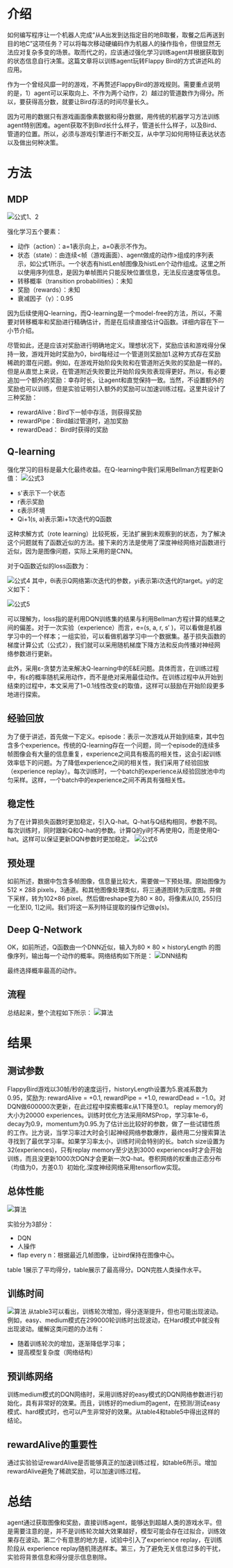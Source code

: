 

# 介绍
如何编写程序让一个机器人完成“从A出发到达指定目的地B取餐，取餐之后再送到目的地C”这项任务？可以将每次移动硬编码作为机器人的操作指令，但很显然无法应对复杂多变的场景。取而代之的，应该通过强化学习训练agent并根据获取到的状态信息自行决策。这篇文章将以训练agent玩转Flappy Bird的方式讲述RL的应用。

作为一个曾经风靡一时的游戏，不再赘述FlappyBird的游戏规则。需要重点说明的是，1）agent可以采取向上、不作为两个动作，2）越过的管道数作为得分。所以，要获得高分数，就要让Bird存活的时间尽量长久。

因为可用的数据只有游戏画面像素数据和得分数据，用传统的机器学习方法训练agent特别困难。agent获取不到Bird长什么样子，管道长什么样子，以及Bird、管道的位置。所以，必须与游戏引擎进行不断交互，从中学习如何用特征表达状态以及做出何种决策。

# 方法
## MDP

![公式1、2](pic/FlappyBird_1and2.png)

强化学习五个要素：

* 动作（action）：a=1表示向上，a=0表示不作为。
* 状态（state）：由连续<帧（游戏画面）、agent做成的动作>组成的序列表示，如公式1所示。一个状态有histLen帧图像及histLen个动作组成。这里之所以使用序列信息，是因为单帧图片只能反映位置信息，无法反应速度等信息。
* 转移概率（transition probabilities）：未知
* 奖励（rewards）：未知
* 衰减因子（γ）：0.95

因为后续使用Q-learning，而Q-learning是一个model-free的方法，所以，不需要对转移概率和奖励进行精确估计，而是在后续直接估计Q函数。详细内容在下一小节介绍。

尽管如此，还是应该对奖励进行明确地定义。理想状况下，奖励应该和游戏得分保持一致，游戏开始时奖励为0，bird每经过一个管道则奖励加1.这种方式存在奖励稀疏的潜在问题。例如，在游戏开始阶段失败和在管道附近失败的奖励是一样的。但是从直觉上来说，在管道附近失败要比开始阶段失败表现得更好。所以，有必要追加一个额外的奖励：幸存时长，让agent和直觉保持一致。当然，不设置额外的奖励也可以训练，但是实验证明引入额外的奖励可以加速训练过程。这里共设计了三种奖励：

* rewardAlive：Bird下一帧中存活，则获得奖励
* rewardPipe：Bird越过管道时，追加奖励
* rewardDead： Bird时获得的奖励

## Q-learning
强化学习的目标是最大化最终收益。在Q-learning中我们采用Bellman方程更新Q值：
![公式3](pic/FlappyBird_3.png)

* s'表示下一个状态
* r表示奖励
* ε表示环境
* Qi+1(s, a)表示第i+1次迭代的Q函数

这种求解方式（rote learning）比较死板，无法扩展到未观察到的状态，为了解决这个问题就有了函数近似的方法。接下来的方法是使用了深度神经网络对函数进行近似，因为是图像问题，实际上采用的是CNN。

对于Q函数近似的loss函数为：

![公式4](pic/FlappyBird_4.png)
其中，θi表示Q网络第i次迭代的参数，yi表示第i次迭代的target。yi的定义如下：

![公式5](pic/FlappyBird_5.png)

可以理解为，loss指的是利用DQN训练集的结果与利用Bellman方程计算的结果之间的偏差。对于一次实验（experience）而言，e=(s, a, r, s′ )，可以看做是机器学习中的一个样本；一组实验，可以看做机器学习中一个数据集。基于损失函数的梯度计算公式（公式2），我们就可以采用随机梯度下降方法和反向传播对神经网络参数进行更新。

此外，采用ε-贪婪方法来解决Q-learning中的E&E问题。具体而言，在训练过程中，有ε的概率随机采用动作，而不是绝对采用最佳动作。在训练过程中从开始到结束的过程中，本文采用了1~0.1线性改变ε的取值，这样可以鼓励在开始阶段更多地进行探索。

## 经验回放
为了便于讲述，首先做一下定义。episode：表示一次游戏从开始到结束，其中包含多个experience。传统的Q-learning存在一个问题，同一个episode的连续多帧图像会有大量的信息重复，experience之间具有极高的相关性，这会引起训练效率低下的问题。为了降低experience之间的相关性，我们采用了经验回放（experience replay）。每次训练时，一个batch的experience从经验回放池中均匀采样。这样，一个batch中的experience之间不再具有强相关性。

## 稳定性
为了在计算损失函数时更加稳定，引入Q-hat。Q-hat与Q结构相同，参数不同。每次训练时，同时跟新Q和Q-hat的参数。计算Q的yi时不再使用Q，而是使用Q-hat。这样可以保证更新DQN参数时更加稳定。
![公式6](pic/FlappyBird_6.png)

## 预处理
如前所述，数据中包含多帧图像，信息量比较大，需要做一下预处理。原始图像为512 × 288 pixels，3通道。和其他图像处理类似，将三通道图转为灰度图。并做下采样，转为102×86 pixel。然后做reshape变为80 × 80，将像素从[0, 255]归一化至[0, 1]之间。我们将这一系列特征提取的操作记做φ(s)。


## Deep Q-Network
OK，如前所述，Q函数由一个DNN近似，输入为80 × 80 × historyLength 的图像序列，输出每一个动作的概率。网络结构如下所是：
![DNN结构](pic/FlappyBird_dnn_structure.png)

最终选择概率最高的动作。

## 流程
总结起来，整个流程如下所示：
![算法](pic/FlappyBird_algo1.png)

# 结果

## 测试参数
FlappyBird游戏以30帧/秒的速度运行，historyLength设置为5.衰减系数为0.95，奖励为: rewardAlive = +0.1, rewardPipe = +1.0, rewardDead = −1.0。对DQN做600000次更新，在此过程中探索概率ε从1下降至0.1。 replay memory的大小为20000 experiences。训练时优化方法采用RMSProp，学习率1e-6，decay为0.9，momentum为0.95.为了估计出比较好的参数，做了一些试错性质的工作。比方说，当学习率过大时会引起神经网络参数爆炸，最终用二分搜索算法寻找到了最优学习率。如果学习率太小，训练时间会特别的长。batch size设置为32(experiences)，只有replay memory至少达到3000 experiences时才会开始训练，而且没更新1000次DQN才会更新一次Q-hat。卷积网络的权重由正态分布（均值为0，方差0.1）初始化.深度神经网络采用tensorflow实现。

## 总体性能
![算法](pic/FlappyBird_table1and2.png)

实验分为3部分：

* DQN
* 人操作
* flap every n：根据最近几帧图像，让bird保持在图像中心。

table 1展示了平均得分，table展示了最高得分。DQN完胜人类操作水平。

## 训练时间
![算法](pic/FlappyBird_table3456.png)
从table3可以看出，训练轮次增加，得分逐渐提升，但也可能出现波动。例如，easy、medium模式在299000轮训练时出现波动，在Hard模式中就没有出现波动。缓解这类问题的办法有：

* 随着训练轮次的增加，逐渐降低学习率；
* 提高模型复杂度（网络结构）

## 预训练网络
训练medium模式的DQN网络时，采用训练好的easy模式的DQN网络参数进行初始化，具有非常好的效果。而且，训练好的medium的agent，在预测/测试easy模式、hard模式时，也可以产生非常好的效果。从table4和table5中得出这样的结论。

## rewardAlive的重要性
通过实验验证rewardAlive是否能够真正的加速训练过程，如table6所示。增加rewardAlive避免了稀疏奖励，可以加速训练过程。

# 总结
agent通过获取图像和奖励，直接训练agent，能够达到超越人类的游戏水平。但是需要注意的是，并不是训练轮次越大效果越好，模型可能会存在过拟合，训练效果存在波动。第二个有意思的地方是，试验中引入了experience replay，在训练阶段从 experience replay随机筛选样本。第三，为了避免无关信息过多的干扰，实验将背景信息和得分提示信息剔除。